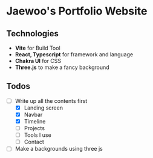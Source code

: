 # Jaewoo's Portfolio Website
## Technologies
- <b>Vite</b> for Build Tool
- <b>React, Typescript</b> for framework and language
- <b>Chakra UI</b> for CSS
- <b>Three.js</b> to make a fancy background

## Todos
- [ ] Write up all the contents first
    - [x] Landing screen
    - [x] Navbar
    - [x] Timeline
    - [ ] Projects
    - [ ] Tools I use
    - [ ] Contact
- [ ] Make a backgrounds using three js
